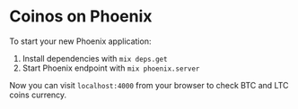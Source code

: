 # Coinos on Phoenix

To start your new Phoenix application:

1. Install dependencies with `mix deps.get`
2. Start Phoenix endpoint with `mix phoenix.server`

Now you can visit `localhost:4000` from your browser to check BTC and LTC coins currency.
